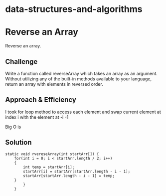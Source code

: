 # data-structures-and-algorithms

# Reverse an Array
<!-- Short summary or background information -->
Reverse an array.


## Challenge
<!-- Description of the challenge -->
Write a function called reverseArray which takes an array as an argument. Without utilizing any of the built-in methods available to your language, return an array with elements in reversed order.

## Approach & Efficiency
<!-- What approach did you take? Why? What is the Big O space/time for this approach? -->
I took for loop method to access each element and swap current element at index i  with the element at -i -1 <last element> 

Big O is 

## Solution
```
static void rvereseArray(int startArr[]) { 
    for(int i = 0; i < startArr.length / 2; i++)
    {
        int temp = startArr[i];
        startArr[i] = startArr[startArr.length - i - 1];
        startArr[startArr.length - i - 1] = temp;
    } 
        }  
    }
```